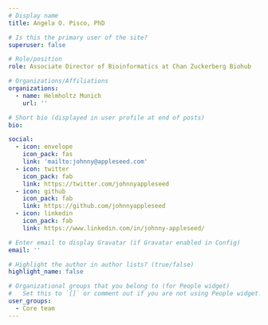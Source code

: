 ```yaml
---
# Display name
title: Angela O. Pisco, PhD

# Is this the primary user of the site?
superuser: false

# Role/position
role: Associate Director of Bioinformatics at Chan Zuckerberg Biohub

# Organizations/Affiliations
organizations:
  - name: Helmholtz Munich
    url: ''

# Short bio (displayed in user profile at end of posts)
bio: 

social:
  - icon: envelope
    icon_pack: fas
    link: 'mailto:johnny@appleseed.com'
  - icon: twitter
    icon_pack: fab
    link: https://twitter.com/johnnyappleseed
  - icon: github
    icon_pack: fab
    link: https://github.com/johnnyappleseed
  - icon: linkedin
    icon_pack: fab
    link: https://www.linkedin.com/in/johnny-appleseed/

# Enter email to display Gravatar (if Gravatar enabled in Config)
email: ''

# Highlight the author in author lists? (true/false)
highlight_name: false

# Organizational groups that you belong to (for People widget)
#   Set this to `[]` or comment out if you are not using People widget.
user_groups:
  - Core team
---
```


